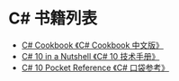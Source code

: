 # C# 书籍列表

- [C# Cookbook 《C# Cookbook 中文版》](/csharp/csharp_cookbook)
- [C# 10 in a Nutshell 《C# 10 技术手册》](/csharp/csharp_10_in_a_nutshell)
- [C# 10 Pocket Reference 《C# 口袋参考》](/csharp/csharp_10_pocket_reference)
